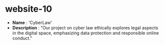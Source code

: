 # website-10

- __Name__ : 'CyberLaw'
- __Description__ : "Our project on cyber law ethically explores legal aspects in the digital space, emphasizing data protection and responsible online conduct."
